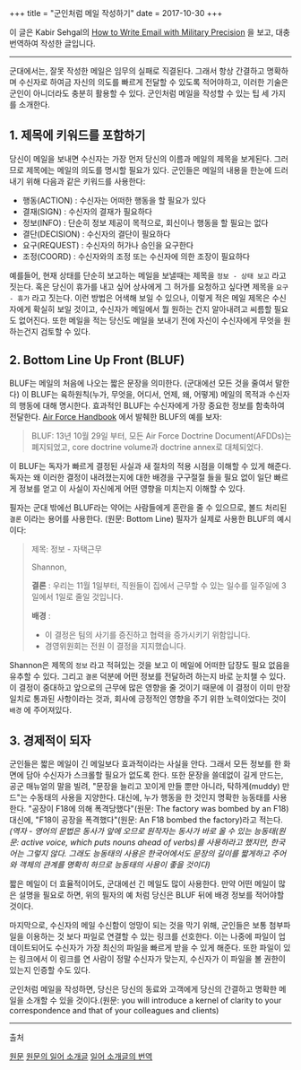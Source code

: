 +++
title = "군인처럼 메일 작성하기"
date = 2017-10-30
+++

이 글은 Kabir Sehgal의 [How to Write Email with Military Precision](https://hbr.org/2016/11/how-to-write-email-with-military-precision) 을 보고, 대충 번역하여 작성한 글입니다.

------

군대에서는, 잘못 작성한 메일은 임무의 실패로 직결된다. 그래서 항상 간결하고 명확하며 수신자로 하여금 자신의 의도를 빠르게 전달할 수 있도록 적어야하고, 이러한 기술은 군인이 아니더라도 충분히 활용할 수 있다. 군인처럼 메일을 작성할 수 있는 팁 세 가지를 소개한다.

## 1. 제목에 키워드를 포함하기

당신이 메일을 보내면 수신자는 가장 먼저 당신의 이름과 메일의 제목을 보게된다. 그러므로 제목에는 메일의 의도를 명시할 필요가 있다. 군인들은 메일의 내용을 한눈에 드러내기 위해 다음과 같은 키워드를 사용한다:

- 행동(ACTION) : 수신자는 어떠한 행동을 할 필요가 있다
- 결재(SIGN) : 수신자의 결재가 필요하다
- 정보(INFO) : 단순히 정보 제공이 목적으로, 회신이나 행동을 할 필요는 없다
- 결단(DECISION) : 수신자의 결단이 필요하다
- 요구(REQUEST) : 수신자의 허가나 승인을 요구한다
- 조정(COORD) : 수신자와의 조정 또는 수신자에 의한 조장이 필요하다

예를들어, 현재 상태를 단순히 보고하는 메일을 보낼때는 제목을 `정보 - 상태 보고` 라고 짓는다. 혹은 당신이 휴가를 내고 싶어 상사에게 그 허가를 요청하고 싶다면 제목을 `요구 - 휴가` 라고 짓는다. 이런 방법은 어색해 보일 수 있으나, 이렇게 적은 메일 제목은 수신자에게 확실히 보일 것이고, 수신자가 메일에서 뭘 원하는 건지 알아내려고 씨름할 필요도 없어진다. 또한 메일을 적는 당신도 메일을 보내기 전에 자신이 수신자에게 무엇을 원하는건지 검토할 수 있다.

## 2. Bottom Line Up Front (BLUF)

BLUF는 메일의 처음에 나오는 짧은 문장을 의미한다. (군대에선 모든 것을 줄여서 말한다) 이 BLUF는 육하원칙(누가, 무엇을, 어디서, 언제, 왜, 어떻게) 메일의 목적과 수신자의 행동에 대해 명시한다. 효과적인 BLUF는 수신자에게 가장 중요한 정보를 함축하여 전달한다. [Air Force Handbook](http://static.e-publishing.af.mil/production/1/saf_cio_a6/publication/afh33-337/afh33-337.pdf) 에서 발췌한 BLUF의 예를 보자:

> BLUF: 13년 10월 29일 부터, 모든 Air Force Doctrine Document(AFDDs)는 폐지되었고, core doctrine volume과 doctrine annex로 대체되었다.

이 BLUF는 독자가 빠르게 결정된 사실과 새 절차의 적용 시점을 이해할 수 있게 해준다. 독자는 왜 이러한 결정이 내려졌는지에 대한 배경을 구구절절 들을 필요 없이 일단 빠르게 정보를 얻고 이 사실이 자신에게 어떤 영향을 미치는지 이해할 수 있다.

필자는 군대 밖에선 BLUF라는 약어는 사람들에게 혼란을 줄 수 있으므로, 볼드 처리된 `결론` 이라는 용어를 사용한다. (원문: Bottom Line) 필자가 실제로 사용한 BLUF의 예시이다:


> 제목: 정보 - 자택근무
>
> Shannon,
>
> __결론__ : 우리는 11월 1일부터, 직원들이 집에서 근무할 수 있는 일수를 일주일에 3일에서 1일로 줄일 것입니다.
>
> __배경__ :
> - 이 결정은 팀의 사기를 증진하고 협력을 증가시키기 위함입니다.
> - 경영위원회는 전원 이 결정을 지지했습니다.

Shannon은 제목의 `정보` 라고 적혀있는 것을 보고 이 메일에 어떠한 답장도 필요 없음을 유추할 수 있다. 그리고 `결론` 덕분에 어떤 정보를 전달하려 하는지 바로 눈치챌 수 있다. 이 결정이 중대하고 앞으로의 근무에 많은 영향을 줄 것이기 때문에 이 결정이 이미 만장일치로 통과된 사항이라는 것과, 회사에 긍정적인 영향을 주기 위한 노력이었다는 것이 `배경` 에 주어져있다.

## 3. 경제적이 되자

군인들은 짧은 메일이 긴 메일보다 효과적이라는 사실을 안다. 그래서 모든 정보를 한 화면에 담아 수신자가 스크롤할 필요가 없도록 한다. 또한 문장을 쓸데없이 길게 만드는, 공군 매뉴얼의 말을 빌려, "문장을 늘리고 꼬이게 만들 뿐만 아니라, 탁하게(muddy) 만드"는 수동태의 사용을 지양한다. 대신에, 누가 행동을 한 것인지 명확한 능동태를 사용한다. "공장이 F18에 의해 폭격당했다"(원문: The factory was bombed by an F18) 대신에, "F18이 공장을 폭격했다"(원문: An F18 bombed the factory)라고 적는다.
_(역자 - 영어의 문법은 동사가 앞에 오므로 원작자는 동사가 바로 올 수 있는 능동태(원문: active voice, which puts nouns ahead of verbs)를 사용하라고 했지만, 한국어는 그렇지 않다. 그래도 능동태의 사용은 한국어에서도 문장의 길이를 짧게하고 주어와 객체의 관계를 명확히 하므로 능동태의 사용이 좋을 것이다)_

짧은 메일이 더 효율적이어도, 군대에선 긴 메일도 많이 사용한다. 만약 어떤 메일이 많은 설명을 필요로 하면, 위의 필자의 예 처럼 당신은 BLUF 뒤에 배경 정보를 적어야할 것이다.

마지막으로, 수신자의 메일 수신함이 엉망이 되는 것을 막기 위해, 군인들은 보통 첨부파일을 이용하는 것 보다 파일로 연결할 수 있는 링크를 선호한다. 이는 나중에 파일이 업데이트되어도 수신자가 가장 최신의 파일을 빠르게 받을 수 있게 해준다. 또한 파일이 있는 링크에서 이 링크를 연 사람이 정말 수신자가 맞는지, 수신자가 이 파일을 볼 권한이 있는지 인증할 수도 있다.

군인처럼 메일을 작성하면, 당신은 당신의 동료와 고객에게 당신의 간결하고 명확한 메일을 소개할 수 있을 것이다.(원문: you will introduce a kernel of clarity to your correspondence and that of your colleagues and clients)

------

출처

[원문](https://hbr.org/2016/11/how-to-write-email-with-military-precision)
[원문의 일어 소개글](https://www.lifehacker.jp/2016/12/161214_military_mail.html)
[일어 소개글의 번역](http://egloos.zum.com/isao76/v/2620819)
